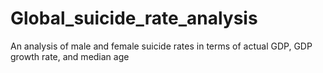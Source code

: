 # Global_suicide_rate_analysis
An analysis of male and female suicide rates in terms of actual GDP, GDP growth rate, and median age
